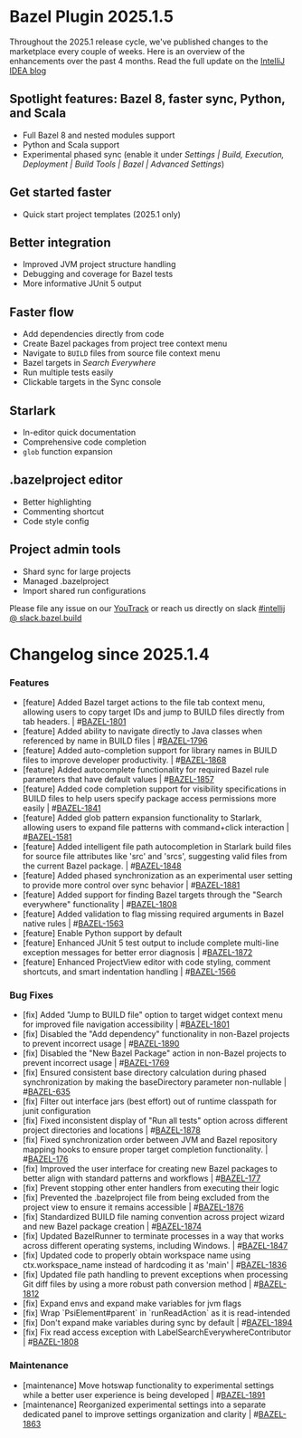 <!DOCTYPE html> <html lang="en"> <body> <h1>Bazel Plugin 2025.1.5</h1> <p>Throughout the 2025.1 release cycle, we&#39;ve published changes to the marketplace every couple of weeks. Here is an overview of the enhancements over the past 4 months. Read the full update on the <a href="https://blog.jetbrains.com/?post_type=idea&amp;p=559002">IntelliJ IDEA blog</a></p> <h2 id="spotlight-features-bazel-8-faster-sync-python-and-scala">Spotlight features: Bazel 8, faster sync, Python, and Scala</h2> <ul> <li>Full Bazel 8 and nested modules support</li> <li>Python and Scala support</li> <li>Experimental phased sync (enable it under <em>Settings | Build, Execution, Deployment | Build Tools | Bazel | Advanced Settings</em>)</li> </ul> <h2 id="get-started-faster">Get started faster</h2> <ul> <li>Quick start project templates (2025.1 only)</li> </ul> <h2 id="better-integration">Better integration</h2> <ul> <li>Improved JVM project structure handling</li> <li>Debugging and coverage for Bazel tests</li> <li>More informative JUnit 5 output</li> </ul> <h2 id="faster-flow">Faster flow</h2> <ul> <li>Add dependencies directly from code</li> <li>Create Bazel packages from project tree context menu</li> <li>Navigate to <code>BUILD</code> files from source file context menu</li> <li>Bazel targets in <em>Search Everywhere</em></li> <li>Run multiple tests easily</li> <li>Clickable targets in the Sync console</li> </ul> <h2 id="starlark">Starlark</h2> <ul> <li>In-editor quick documentation</li> <li>Comprehensive code completion</li> <li><code>glob</code> function expansion</li> </ul> <h2 id="-bazelproject-editor">.bazelproject editor</h2> <ul> <li>Better highlighting</li> <li>Commenting shortcut</li> <li>Code style config</li> </ul> <h2 id="project-admin-tools">Project admin tools</h2> <ul> <li>Shard sync for large projects</li> <li>Managed .bazelproject</li> <li>Import shared run configurations</li> </ul> <p>Please file any issue on our <a href="https://youtrack.jetbrains.com/issues/BAZEL">YouTrack</a> or reach us directly on slack <a href="https://bazelbuild.slack.com/archives/C025SBYFC4E">#intellij @ slack.bazel.build</a></p> <h1>Changelog since 2025.1.4</h1> <h3>Features</h3> <ul> <li>[feature] Added Bazel target actions to the file tab context menu, allowing users to copy target IDs and jump to BUILD files directly from tab headers. | #<a href="https://youtrack.jetbrains.com/issue/BAZEL-1801">BAZEL-1801</a></li> <li>[feature] Added ability to navigate directly to Java classes when referenced by name in BUILD files | #<a href="https://youtrack.jetbrains.com/issue/BAZEL-1796">BAZEL-1796</a></li> <li>[feature] Added auto-completion support for library names in BUILD files to improve developer productivity. | #<a href="https://youtrack.jetbrains.com/issue/BAZEL-1868">BAZEL-1868</a></li> <li>[feature] Added autocomplete functionality for required Bazel rule parameters that have default values | #<a href="https://youtrack.jetbrains.com/issue/BAZEL-1857">BAZEL-1857</a></li> <li>[feature] Added code completion support for visibility specifications in BUILD files to help users specify package access permissions more easily | #<a href="https://youtrack.jetbrains.com/issue/BAZEL-1841">BAZEL-1841</a></li> <li>[feature] Added glob pattern expansion functionality to Starlark, allowing users to expand file patterns with command+click interaction | #<a href="https://youtrack.jetbrains.com/issue/BAZEL-1581">BAZEL-1581</a></li> <li>[feature] Added intelligent file path autocompletion in Starlark build files for source file attributes like 'src' and 'srcs', suggesting valid files from the current Bazel package. | #<a href="https://youtrack.jetbrains.com/issue/BAZEL-1848">BAZEL-1848</a></li> <li>[feature] Added phased synchronization as an experimental user setting to provide more control over sync behavior | #<a href="https://youtrack.jetbrains.com/issue/BAZEL-1881">BAZEL-1881</a></li> <li>[feature] Added support for finding Bazel targets through the "Search everywhere" functionality | #<a href="https://youtrack.jetbrains.com/issue/BAZEL-1808">BAZEL-1808</a></li> <li>[feature] Added validation to flag missing required arguments in Bazel native rules | #<a href="https://youtrack.jetbrains.com/issue/BAZEL-1563">BAZEL-1563</a></li> <li>[feature] Enable Python support by default</li> <li>[feature] Enhanced JUnit 5 test output to include complete multi-line exception messages for better error diagnosis | #<a href="https://youtrack.jetbrains.com/issue/BAZEL-1872">BAZEL-1872</a></li> <li>[feature] Enhanced ProjectView editor with code styling, comment shortcuts, and smart indentation handling | #<a href="https://youtrack.jetbrains.com/issue/BAZEL-1566">BAZEL-1566</a></li> </ul> <h3>Bug Fixes</h3> <ul> <li>[fix] Added "Jump to BUILD file" option to target widget context menu for improved file navigation accessibility | #<a href="https://youtrack.jetbrains.com/issue/BAZEL-1801">BAZEL-1801</a></li> <li>[fix] Disabled the "Add dependency" functionality in non-Bazel projects to prevent incorrect usage | #<a href="https://youtrack.jetbrains.com/issue/BAZEL-1890">BAZEL-1890</a></li> <li>[fix] Disabled the "New Bazel Package" action in non-Bazel projects to prevent incorrect usage | #<a href="https://youtrack.jetbrains.com/issue/BAZEL-1769">BAZEL-1769</a></li> <li>[fix] Ensured consistent base directory calculation during phased synchronization by making the baseDirectory parameter non-nullable | #<a href="https://youtrack.jetbrains.com/issue/BAZEL-635">BAZEL-635</a></li> <li>[fix] Filter out interface jars (best effort) out of runtime classpath for junit configuration</li> <li>[fix] Fixed inconsistent display of "Run all tests" option across different project directories and locations | #<a href="https://youtrack.jetbrains.com/issue/BAZEL-1878">BAZEL-1878</a></li> <li>[fix] Fixed synchronization order between JVM and Bazel repository mapping hooks to ensure proper target completion functionality. | #<a href="https://youtrack.jetbrains.com/issue/BAZEL-176">BAZEL-176</a></li> <li>[fix] Improved the user interface for creating new Bazel packages to better align with standard patterns and workflows | #<a href="https://youtrack.jetbrains.com/issue/BAZEL-177">BAZEL-177</a></li> <li>[fix] Prevent stopping other enter handlers from executing their logic</li> <li>[fix] Prevented the .bazelproject file from being excluded from the project view to ensure it remains accessible | #<a href="https://youtrack.jetbrains.com/issue/BAZEL-1876">BAZEL-1876</a></li> <li>[fix] Standardized BUILD file naming convention across project wizard and new Bazel package creation | #<a href="https://youtrack.jetbrains.com/issue/BAZEL-1874">BAZEL-1874</a></li> <li>[fix] Updated BazelRunner to terminate processes in a way that works across different operating systems, including Windows. | #<a href="https://youtrack.jetbrains.com/issue/BAZEL-1847">BAZEL-1847</a></li> <li>[fix] Updated code to properly obtain workspace name using ctx.workspace_name instead of hardcoding it as 'main' | #<a href="https://youtrack.jetbrains.com/issue/BAZEL-1836">BAZEL-1836</a></li> <li>[fix] Updated file path handling to prevent exceptions when processing Git diff files by using a more robust path conversion method | #<a href="https://youtrack.jetbrains.com/issue/BAZEL-1812">BAZEL-1812</a></li> <li>[fix] Expand envs and expand make variables for jvm flags</li> <li>[fix] Wrap `PsiElement#parent` in `runReadAction` as it is read-intended</li> <li>[fix] Don't expand make variables during sync by default | #<a href="https://youtrack.jetbrains.com/issue/BAZEL-1812">BAZEL-1894</a></li> <li>[fix] Fix read access exception with LabelSearchEverywhereContributor | #<a href="https://youtrack.jetbrains.com/issue/BAZEL-1812">BAZEL-1808</a></li> </ul> <h3>Maintenance</h3> <ul> <li>[maintenance] Move hotswap functionality to experimental settings while a better user experience is being developed | #<a href="https://youtrack.jetbrains.com/issue/BAZEL-1891">BAZEL-1891</a></li> <li>[maintenance] Reorganized experimental settings into a separate dedicated panel to improve settings organization and clarity | #<a href="https://youtrack.jetbrains.com/issue/BAZEL-1863">BAZEL-1863</a></li> </ul> </body> </html>